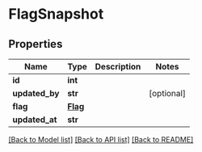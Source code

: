# FlagSnapshot

## Properties
Name | Type | Description | Notes
------------ | ------------- | ------------- | -------------
**id** | **int** |  | 
**updated_by** | **str** |  | [optional] 
**flag** | [**Flag**](Flag.md) |  | 
**updated_at** | **str** |  | 

[[Back to Model list]](../README.md#documentation-for-models) [[Back to API list]](../README.md#documentation-for-api-endpoints) [[Back to README]](../README.md)


